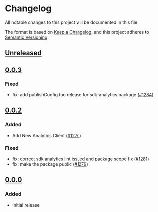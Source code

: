 # Changelog
All notable changes to this project will be documented in this file.

The format is based on [Keep a Changelog](https://keepachangelog.com/en/1.0.0/),
and this project adheres to [Semantic Versioning](https://semver.org/spec/v2.0.0.html).

## [Unreleased]

## [0.0.3]
### Fixed
- fix: add publishConfig too release for sdk-analytics package ([#1284](https://github.com/MetaMask/metamask-sdk/pull/1284))

## [0.0.2]
### Added
- Add New Analytics Client ([#1270](https://github.com/MetaMask/metamask-sdk/pull/1270))

### Fixed
- fix: correct sdk analytics lint issued and package scope fix ([#1281](https://github.com/MetaMask/metamask-sdk/pull/1281))
- fix: make the package public ([#1279](https://github.com/MetaMask/metamask-sdk/pull/1279))

## [0.0.0]
### Added
- Initial release

[Unreleased]: https://github.com/MetaMask/metamask-sdk/compare/@metamask/sdk-analytics@0.0.3...HEAD
[0.0.3]: https://github.com/MetaMask/metamask-sdk/compare/@metamask/sdk-analytics@0.0.2...@metamask/sdk-analytics@0.0.3
[0.0.2]: https://github.com/MetaMask/metamask-sdk/compare/@metamask/sdk-analytics@0.0.0...@metamask/sdk-analytics@0.0.2
[0.0.0]: https://github.com/MetaMask/metamask-sdk/releases/tag/@metamask/sdk-analytics@0.0.0
